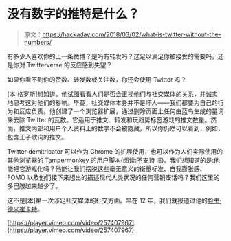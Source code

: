 # 没有数字的推特是什么？

> 原文：<https://hackaday.com/2018/03/02/what-is-twitter-without-the-numbers/>

有多少人喜欢你的上一条微博？是吗有转发吗？这足以满足你被接受的需要吗，还是你对 Twitterverse 的反应感到失望？

如果你看不到你的赞数、转发数或关注数，你还会使用 Twitter 吗？

[本·格罗斯]想知道。他试图看看人们是否会正视他们与社交媒体的关系，并诚实地思考这对他们的影响。毕竟，社交媒体本身并不是坏人——我们都要为自己的行为和反应负责。他创建了一个浏览器扩展，通过删除页面上任何由蓝鸟生成的量词来去除 Twitter 的瓦数。它适用于推文、转发和玩趋势标签游戏的推文数量。然而，推文内部和用户个人资料上的数字不会被隐藏，所以你仍然可以看到，例如，包含王子歌词的推文。

Twitter demitricator 可以作为 Chrome 的扩展使用，也可以作为人们实际使用的其他浏览器的 Tampermonkey 的用户脚本(阅读:不支持 IE)。我们想知道的是:他能把它游戏化吗？他能让我们摆脱这些毫无意义的衡量标准、自我膨胀感、FOMO 以及他们接下来想出的描述现代人类状况的任何营销废话吗？我们这里的多巴胺越来越少了。

这不是[本]第一次涉足社交媒体的社交方面。早在 12 年，我们就报道过他的[脸书·德米崔卡特](https://hackaday.com/2012/10/23/hacking-facebook-to-remove-the-social-value-facade/)。

[https://player.vimeo.com/video/257407967](https://player.vimeo.com/video/257407967)